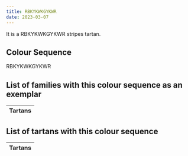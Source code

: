 ```yaml
---
title: RBKYKWKGYKWR
date: 2023-03-07
---
```

<no value>

It is a RBKYKWKGYKWR stripes tartan.


## Colour Sequence
RBKYKWKGYKWR

## List of families with this colour sequence as an exemplar

| Tartans |
|---------------|


## List of tartans with this colour sequence

| Tartans |
|---------------|
